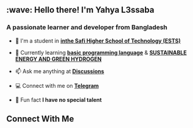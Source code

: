 <link rel="stylesheet" href="https://cdn.jsdelivr.net/gh/devicons/devicon@v2.15.1/devicon.min.css">
<h2 align="left" id="Man-Temper-title">:wave: Hello there! I'm Yahya L3ssaba</h1>
<h3 align="left">A passionate learner and developer from Bangladesh</h3>

- :office: I'm a student in **[inthe Safi Higher School of Technology (ESTS)](http://www.ests.uca.ma/)**

- :seedling: Currently learning **[basic programming language](https://youtu.be/87SH2Cn0s9A?si=UuwbVwcri-G9hrdi)** & **[SUSTAINABLE ENERGY AND GREEN HYDROGEN](http://www.ests.uca.ma/?page_id=4709)**

- :mailbox: Ask me anything at **[Discussions](https://github.com/Man-Temper/Man-Temper/discussions/new)**

- :computer: Connect with me on **[Telegram](https://t.me/Man_TemPer)**

- :eyes: Fun fact **I have no special talent**

<h2 align="left" id="Man-Temper-social">Connect With Me</h2>
